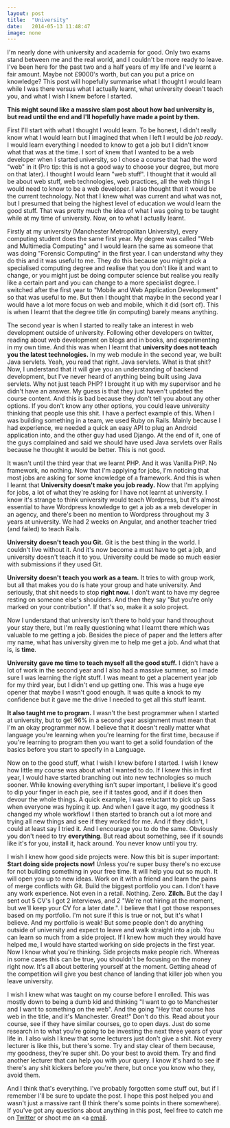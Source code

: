 ```yaml
---
layout: post
title:  "University"
date:   2014-05-13 11:48:47
image: none
---
```


I'm nearly done with university and academia for good. Only two exams stand between me and the real world, and I couldn't be more ready to leave. I've been here for the past two and a half years of my life and I've learnt a fair amount. Maybe not £9000's worth, but can you put a price on knowledge? This post will hopefully summarise what I thought I would learn while I was there versus what I actually learnt, what university doesn't teach you, and what I wish I knew before I started.

**This might sound like a massive slam post about how bad university is, but read until the end and I'll hopefully have made a point by then.**

First I'll start with what I thought I would learn. To be honest, I didn't really know what I would learn but I imagined that when I left I would be *job ready*. I would learn everything I needed to know to get a job but I didn't know what that was at the time. I sort of knew that I wanted to be a web developer when I started university, so I chose a course that had the word "web" in it (Pro tip: this is not a good way to choose your degree, but more on that later). I thought I would learn "web stuff". I thought that it would all be about web stuff, web technologies, web practices, all the web things I would need to know to be a web developer. I also thought that it would be the current technology. Not that I knew what was current and what was not, but I presumed that being the highest level of education we would learn the good stuff. That was pretty much the idea of what I was going to be taught while at my time of university. Now, on to what I actually learnt. 

Firstly at my university (Manchester Metropolitan University), every computing student does the same first year. My degree was called "Web and Multimedia Computing" and I would learn the same as someone that was doing "Forensic Computing" in the first year. I can understand why they do this and it was useful to me. They do this because you might pick a specialised computing degree and realise that you don't like it and want to change, or you might just be doing computer science but realise you really like a certain part and you can change to a more specialist degree. I switched after the first year to "Mobile and Web Application Development" so that was useful to me. But then I thought that maybe in the second year I would have a lot more focus on web and mobile, which it did (sort of). This is when I learnt that the degree title (in computing) barely means anything. 

The second year is when I started to really take an interest in web development outside of university. Following other developers on twitter, reading about web development on blogs and in books, and experimenting in my own time. And this was when I learnt that **university does not teach you the latest technologies.** In my web module in the second year, we built Java servlets. Yeah, you read that right. Java servlets. What is that shit? Now, I understand that it will give you an understanding of backend development, but I've never heard of anything being built using Java servlets. Why not just teach PHP? I brought it up with my supervisor and he didn't have an answer. My guess is that they just haven't updated the course content. And this is bad because they don't tell you about any other options. If you don't know any other options, you could leave university thinking that people use this shit. I have a perfect example of this. When I was building something in a team, we used Ruby on Rails. Mainly because I had experience, we needed a quick an easy API to plug an Android application into, and the other guy had used Django. At the end of it, one of the guys complained and said we should have used Java servlets over Rails because he thought it would be better. This is not good.

It wasn't until the third year that we learnt PHP. And it was Vanilla PHP. No framework, no nothing. Now that I'm applying for jobs, I'm noticing that most jobs are asking for some knowledge of a framework. And this is when I learnt that **University doesn't make you job ready.** Now that I'm applying for jobs, a lot of what they're asking for I have not learnt at university. I know it's strange to think university would teach Wordpress, but it's almost essential to have Wordpress knowledge to get a job as a web developer in an agency, and there's been no mention to Wordpress throughout my 3 years at university. We had 2 weeks on Angular, and another teacher tried (and failed) to teach Rails.

**University doesn't teach you Git.** Git is the best thing in the world. I couldn't live without it. And it's now become a must have to get a job, and university doesn't teach it to you. University could be made so much easier with submissions if they used Git.

**University doesn't teach you work as a team.** It tries to with group work, but all that makes you do is hate your group and hate university. And seriously, that shit needs to stop **right now.** I don't want to have my degree resting on someone else's shoulders. And then they say "But you're only marked on your contribution". If that's so, make it a solo project.

Now I understand that university isn't there to hold your hand throughout your stay there, but I'm really questioning what I learnt there which was valuable to me getting a job. Besides the piece of paper and the letters after my name, what has university given me to help me get a job. And what that is, is **time**.

**University gave me time to teach myself all the good stuff.** I didn't have a lot of work in the second year and I also had a massive summer, so I made sure I was learning the right stuff. I was meant to get a placement year job for my third year, but I didn't end up getting one. This was a huge eye opener that maybe I wasn't good enough. It was quite a knock to my confidence but it gave me the drive I needed to get all this stuff learnt. 

**It also taught me to program.** I wasn't the best programmer when I started at university, but to get 96% in a second year assignment must mean that I'm an okay programmer now. I believe that it doesn't really matter what language you're learning when you're learning for the first time, because if you're learning to program then you want to get a solid foundation of the basics before you start to specify in a Language.

Now on to the good stuff, what I wish I knew before I started. I wish I knew how little my course was about what I wanted to do. If I knew this in first year, I would have started branching out into new technologies so much sooner. While knowing everything isn't super important, I believe it's good to dip your finger in each pie, see if it tastes good, and if it does then devour the whole things. A quick example, I was reluctant to pick up Sass when everyone was hyping it up. And when I gave it ago, my goodness it changed my whole workflow! I then started to branch out a lot more and trying all new things and see if they worked for me. And if they didn't, I could at least say I tried it. And I encourage you to do the same. Obviously you don't need to try **everything**. But read about something, see if it sounds like it's for you, install it, hack around. You never know until you try. 

I wish I knew how good side projects were. Now this bit is super important: **Start doing side projects now!** Unless you're super busy there's no excuse for not building something in your free time. It will help you out so much. It will open you up to new ideas. Work on it with a friend and learn the pains of merge conflicts with Git. Build the biggest portfolio you can. I don't have any work experience. Not even in a retail. Nothing. Zero. **Zilch.** But the day I sent out 5 CV's I got 2 interviews, and 2 "We're not hiring at the moment, but we'll keep your CV for a later date.". I believe that I got those responses based on my portfolio. I'm not sure if this is true or not, but it's what I believe. And my portfolio is weak! But some people don't do anything outside of university and expect to leave and walk straight into a job. You can learn so much from a side project. If I knew how much they would have helped me, I would have started working on side projects in the first year. Now I know what you're thinking. Side projects make people rich. Whereas in some cases this can be true, you shouldn't be focusing on the money right now. It's all about bettering yourself at the moment. Getting ahead of the competition will give you best chance of landing that killer job when you leave university.

I wish I knew what was taught on my course before I enrolled. This was mostly down to being a dumb kid and thinking "I want to go to Manchester and I want to something on the web". And the going "Hey that course has web in the title, and it's Manchester. Great!" Don't do this. Read about your course, see if they have similar courses, go to open days. Just do some research in to what you're going to be investing the next three years of your life in. I also wish I knew that some lecturers just don't give a shit. Not every lecturer is like this, but there's some. Try and stay clear of them because, my goodness, they're super shit. Do your best to avoid them. Try and find another lecturer that can help you with your query. I know it's hard to see if there's any shit kickers before you're there, but once you know who they, avoid them. 

And I think that's everything. I've probably forgotten some stuff out, but if I remember I'll be sure to update the post. I hope this post helped you and wasn't just a massive rant (I think there's some points in there somewhere). If you've got any questions about anything in this post, feel free to catch me on [Twitter](http://twitter.com/wilsonand1) or shoot me an <a <a href="mailto:hello@danwilson.co?subject=University post">email</a>. 
